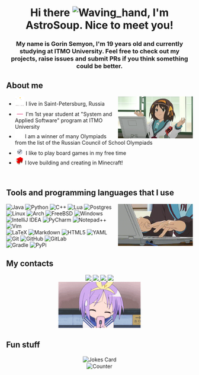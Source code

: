  <div id="header", align=center>
   <h1>
     Hi there <img 
                src="https://raw.githubusercontent.com/Tarikul-Islam-Anik/Telegram-Animated-Emojis/main/People/Waving%20Hand.webp" 
                alt="Waving_hand" 
                width="25" 
                height="25" 
                />, I'm AstroSoup. Nice to meet you!
   </h1>
   <h3>
     My name is Gorin Semyon, I'm 19 years old and currently studying at ITMO University. Feel free to check out my projects, raise issues and submit PRs if you think something could be better.
   </h3>
</div>
<div id="about me">
<h2>About me</h2>
<img src="https://github.com/AstroSoup/AstroSoup/blob/main/Resources/haruhi-plotting.gif" align=right width="40%"/>
<ul>
  <li>
    <img 
      src="https://github.com/AstroSoup/AstroSoup/blob/main/Resources/town.gif"
      alt="Town"
      width="25"
      height="25"
      /> I live in Saint-Petersburg, Russia
  </li>
  <li>
    <img
      src="https://github.com/AstroSoup/AstroSoup/blob/main/Resources/study.gif"
      alt="Study"
      width="25"
      height="25"
      /> I'm 1st year student at "System and Applied Software" program at ITMO University
  </li>
  <li>
    <img
      src="https://github.com/AstroSoup/AstroSoup/blob/main/Resources/award.gif"
      alt="Award"
      width="23"
      height="23"
      />
    I am a winner of many Olympiads from the list of the Russian Council of School Olympiads
  </li>
  <li>
    <img
      src="https://github.com/AstroSoup/AstroSoup/blob/main/Resources/dice.gif"
      alt="Dice"
      width="25"
      height="25"
      />
    I like to play board games in my free time
  </li>
  <li>
    <img
      src="https://github.com/AstroSoup/AstroSoup/blob/main/Resources/minecraft-spinning.gif"
      alt="Minecraft_ship_spinning"
      width="23"
      height="23"
      />
    I love building and creating in Minecraft!
  </li>
</ul>
  
<br>
</div>

## Tools and programming languages that I use
<img src="https://github.com/AstroSoup/AstroSoup/blob/main/Resources/yuki-typing.gif" align=right width="40%"/>

![Java](https://img.shields.io/badge/java-%23ED8B00.svg?style=for-the-badge&logo=openjdk&logoColor=white)
![Python](https://img.shields.io/badge/python-3670A0?style=for-the-badge&logo=python&logoColor=ffdd54)
![C++](https://img.shields.io/badge/c++-%2300599C.svg?style=for-the-badge&logo=c%2B%2B&logoColor=white)
![Lua](https://img.shields.io/badge/lua-%232C2D72.svg?style=for-the-badge&logo=lua&logoColor=white)
![Postgres](https://img.shields.io/badge/postgres-%23316192.svg?style=for-the-badge&logo=postgresql&logoColor=white)\
![Linux](https://img.shields.io/badge/Linux-FCC624?style=for-the-badge&logo=linux&logoColor=black)
![Arch](https://img.shields.io/badge/Arch%20Linux-1793D1?logo=arch-linux&logoColor=fff&style=for-the-badge)
![FreeBSD](https://img.shields.io/badge/-FreeBSD-%23870000?style=for-the-badge&logo=freebsd&logoColor=white)
![Windows](https://img.shields.io/badge/Windows-0078D6?style=for-the-badge&logo=windows&logoColor=white)\
![IntelliJ IDEA](https://img.shields.io/badge/IntelliJIDEA-000000.svg?style=for-the-badge&logo=intellij-idea&logoColor=white)
![PyCharm](https://img.shields.io/badge/pycharm-143?style=for-the-badge&logo=pycharm&logoColor=black&color=black&labelColor=green)
![Notepad++](https://img.shields.io/badge/Notepad++-90E59A.svg?style=for-the-badge&logo=notepad%2b%2b&logoColor=black)
![Vim](https://img.shields.io/badge/VIM-%2311AB00.svg?style=for-the-badge&logo=vim&logoColor=white)\
![LaTeX](https://img.shields.io/badge/latex-%23008080.svg?style=for-the-badge&logo=latex&logoColor=white)
![Markdown](https://img.shields.io/badge/markdown-%23000000.svg?style=for-the-badge&logo=markdown&logoColor=white)
![HTML5](https://img.shields.io/badge/html5-%23E34F26.svg?style=for-the-badge&logo=html5&logoColor=white)
![YAML](https://img.shields.io/badge/yaml-%23ffffff.svg?style=for-the-badge&logo=yaml&logoColor=151515)\
![Git](https://img.shields.io/badge/git-%23F05033.svg?style=for-the-badge&logo=git&logoColor=white)
![GitHub](https://img.shields.io/badge/github-%23121011.svg?style=for-the-badge&logo=github&logoColor=white)
![GitLab](https://img.shields.io/badge/gitlab-%23181717.svg?style=for-the-badge&logo=gitlab&logoColor=white)\
![Gradle](https://img.shields.io/badge/Gradle-02303A.svg?style=for-the-badge&logo=Gradle&logoColor=white)
![PyPi](https://img.shields.io/badge/pypi-%23ececec.svg?style=for-the-badge&logo=pypi&logoColor=1f73b7)

## My contacts
<div id="contacts" align="center">
<a href="https://t.me/astro_soup">
  <img src="https://img.shields.io/badge/Telegram-2CA5E0?style=for-the-badge&logo=telegram&logoColor=white">
</a>
<a href="https://vk.com/astro_soup">
  <img src="https://img.shields.io/badge/вконтакте-%232E87FB.svg?&style=for-the-badge&logo=vk&logoColor=white">
</a>
<a href="https://discord.com/users/697719405748158465">
  <img src="https://img.shields.io/badge/Discord-7289DA?style=for-the-badge&logo=discord&logoColor=white">
</a>
<a href="mailto:astro_soup@niuitmo.ru">
  <img src="https://img.shields.io/badge/Gmail-D14836?style=for-the-badge&logo=gmail&logoColor=white">
</a>
  <br>
  <img src="https://github.com/AstroSoup/AstroSoup/blob/main/Resources/tsukasa-phone.gif" width="44%">
</div>
<div id="funny stuff" align=center>
  <h2 align=left>Fun stuff</h2>
<img src="https://readme-jokes.vercel.app/api?theme=vue-dark" alt="Jokes Card" align=center />
<br>
<img src="https://count.getloli.com/@AstroSoup?theme=miku" alt="Counter" align=center width="40%" />
</div>
